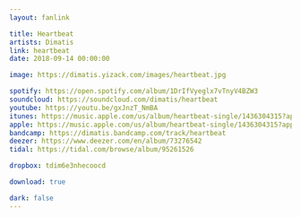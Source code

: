 ```yaml
---
layout: fanlink

title: Heartbeat
artists: Dimatis
link: heartbeat
date: 2018-09-14 00:00:00

image: https://dimatis.yizack.com/images/heartbeat.jpg

spotify: https://open.spotify.com/album/1DrIfVyeglx7vTnyV4BZW3
soundcloud: https://soundcloud.com/dimatis/heartbeat
youtube: https://youtu.be/gxJnzT_NmBA
itunes: https://music.apple.com/us/album/heartbeat-single/1436304315?app=itunes
apple: https://music.apple.com/us/album/heartbeat-single/1436304315?app=music
bandcamp: https://dimatis.bandcamp.com/track/heartbeat
deezer: https://www.deezer.com/en/album/73276542
tidal: https://tidal.com/browse/album/95261526

dropbox: tdim6e3nhecoocd

download: true

dark: false
---
```

